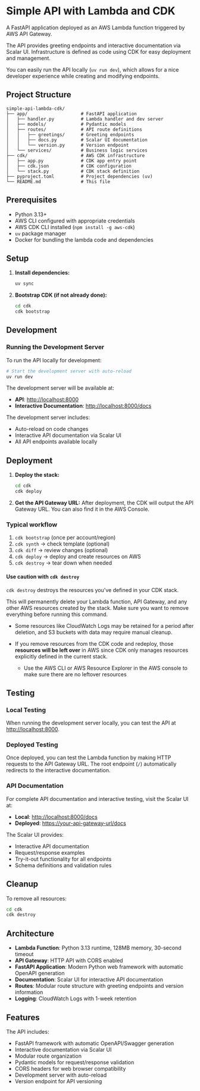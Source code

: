 # Simple API with Lambda and CDK

A FastAPI application deployed as an AWS Lambda function triggered by AWS API Gateway.

The API provides greeting endpoints and interactive documentation via Scalar UI. Infrastructure is defined as code using CDK for easy deployment and management.

You can easily run the API locally (`uv run dev`), which allows for a nice developer experience while creating and modifying endpoints.

## Project Structure

```text
simple-api-lambda-cdk/
├── app/                    # FastAPI application
│   ├── handler.py          # Lambda handler and dev server
│   ├── models/             # Pydantic models
│   ├── routes/             # API route definitions
│   │   ├── greetings/      # Greeting endpoints
│   │   ├── docs.py         # Scalar UI documentation
│   │   └── version.py      # Version endpoint
│   └── services/           # Business logic services
├── cdk/                    # AWS CDK infrastructure
│   ├── app.py              # CDK app entry point
│   ├── cdk.json            # CDK configuration
│   └── stack.py            # CDK stack definition
├── pyproject.toml          # Project dependencies (uv)
└── README.md               # This file
```

## Prerequisites

- Python 3.13+
- AWS CLI configured with appropriate credentials
- AWS CDK CLI installed (`npm install -g aws-cdk`)
- `uv` package manager
- Docker for bundling the lambda code and dependencies

## Setup

1. **Install dependencies:**

   ```bash
   uv sync
   ```

2. **Bootstrap CDK (if not already done):**

   ```bash
   cd cdk
   cdk bootstrap
   ```

## Development

### Running the Development Server

To run the API locally for development:

```bash
# Start the development server with auto-reload
uv run dev
```

The development server will be available at:

- **API**: <http://localhost:8000>
- **Interactive Documentation**: <http://localhost:8000/docs>

The development server includes:

- Auto-reload on code changes
- Interactive API documentation via Scalar UI
- All API endpoints available locally

## Deployment

1. **Deploy the stack:**

   ```bash
   cd cdk
   cdk deploy
   ```

2. **Get the API Gateway URL:**
   After deployment, the CDK will output the API Gateway URL. You can also find it in the AWS Console.

### Typical workflow

1. `cdk bootstrap` (once per account/region)
2. `cdk synth` → check template (optional)
3. `cdk diff` → review changes (optional)
4. `cdk deploy` → deploy and create resources on AWS
5. `cdk destroy` → tear down when needed

#### Use caution with `cdk destroy`

`cdk destroy` destroys the resources you've defined in your CDK stack.

This will permanently delete your Lambda function, API Gateway, and any other AWS resources created by the stack. Make sure you want to remove everything before running this command.

- Some resources like CloudWatch Logs may be retained for a period after deletion, and S3 buckets with data may require manual cleanup.

- If you remove resources from the CDK code and redeploy, those **resources will be left over** in AWS since CDK only manages resources explicitly defined in the current stack.
  - Use the AWS CLI or AWS Resource Explorer in the AWS console to make sure there are no leftover resources

## Testing

### Local Testing

When running the development server locally, you can test the API at <http://localhost:8000>.

### Deployed Testing

Once deployed, you can test the Lambda function by making HTTP requests to the API Gateway URL. The root endpoint (`/`) automatically redirects to the interactive documentation.

### API Documentation

For complete API documentation and interactive testing, visit the Scalar UI at:

- **Local**: <http://localhost:8000/docs>
- **Deployed**: <https://your-api-gateway-url/docs>

The Scalar UI provides:

- Interactive API documentation
- Request/response examples
- Try-it-out functionality for all endpoints
- Schema definitions and validation rules

## Cleanup

To remove all resources:

```bash
cd cdk
cdk destroy
```

## Architecture

- **Lambda Function**: Python 3.13 runtime, 128MB memory, 30-second timeout
- **API Gateway**: HTTP API with CORS enabled
- **FastAPI Application**: Modern Python web framework with automatic OpenAPI generation
- **Documentation**: Scalar UI for interactive API documentation
- **Routes**: Modular route structure with greeting endpoints and version information
- **Logging**: CloudWatch Logs with 1-week retention

## Features

The API includes:

- FastAPI framework with automatic OpenAPI/Swagger generation
- Interactive documentation via Scalar UI
- Modular route organization
- Pydantic models for request/response validation
- CORS headers for web browser compatibility
- Development server with auto-reload
- Version endpoint for API versioning

